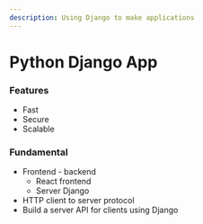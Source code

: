 ```yaml
---
description: Using Django to make applications
---
```


# Python Django App

### Features

* Fast
* Secure
* Scalable

### Fundamental&#x20;

* Frontend - backend
  * React frontend
  * Server Django
* HTTP client to server protocol
* Build a server API for clients using Django

###
